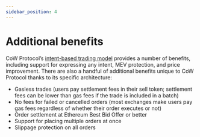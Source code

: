 ```yaml
---
sidebar_position: 4
---
```


# Additional benefits

CoW Protocol’s [intent-based trading model](cow-protocol/concepts/introduction/intents-to-trade) provides a number of benefits, including support for expressing any intent, MEV protection, and price improvement. There are also a handful of additional benefits unique to CoW Protocol thanks to its specific architecture: 

- Gasless trades (users pay settlement fees in their sell token; settlement fees can be lower than gas fees if the trade is included in a batch)
- No fees for failed or cancelled orders (most exchanges make users pay gas fees regardless of whether their order executes or not)
- Order settlement at Ethereum Best Bid Offer or better
- Support for placing multiple orders at once
- Slippage protection on all orders
